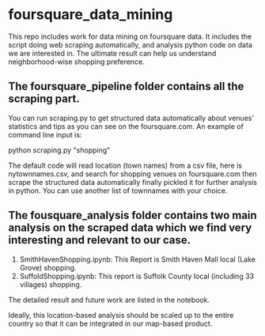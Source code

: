 # foursquare_data_mining

This repo includes work for data mining on foursquare data. It includes the script doing web scraping automatically, and analysis python code on data we are interested in. The ultimate result can help us understand neighborhood-wise shopping preference. 

## The foursquare_pipeline folder contains all the scraping part. 

You can run scraping.py to get structured data automatically about venues' statistics and tips as you can see on the foursquare.com. An example of command line input is:

python scraping.py "shopping"

The default code will read location (town names) from a csv file, here is nytownnames.csv, and search for shopping venues on foursquare.com then scrape the structured data automatically finally pickled it for further analysis in python. You can use another list of townnames with your choice.

## The fousquare_analysis folder contains two main analysis on the scraped data which we find very interesting and relevant to our case. 

1. SmithHavenShopping.ipynb: This Report is Smith Haven Mall local (Lake Grove) shopping. 
2. SuffoldShopping.ipynb: This report is Suffolk County local (including 33 villages) shopping.

The detailed result and future work are listed in the notebook. 

Ideally, this location-based analysis should be scaled up to the entire country so that it can be integrated in our map-based product. 
